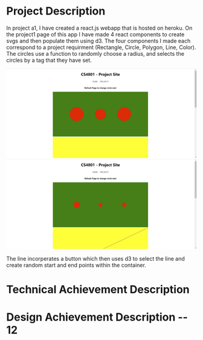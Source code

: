 <h1>Project Description</h1>

In project a1, I have created a react.js webapp that is hosted on heroku. On the project1 
page of this app I have made 4 react components to create svgs and then populate them using 
d3. The four components I made each correspond to a project requirment (Rectangle, Circle, 
Polygon, Line, Color). The circles use a function to randomly choose a radius, and selects 
the circles by a tag that they have set. 

![CircleRender1](images/Circle1.png)
![CircleRender2](images/Circle2.png)

The line incorperates a button which then uses d3 to select the line and create random start 
and end points within the container.

<h1>Technical Achievement Description</h1>
<h1>Design Achievement Description -- 12</h1>


